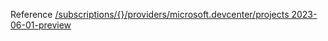 Reference [/subscriptions/{}/providers/microsoft.devcenter/projects 2023-06-01-preview](/Resources/mgmt-plane/L3N1YnNjcmlwdGlvbnMve30vcHJvdmlkZXJzL21pY3Jvc29mdC5kZXZjZW50ZXIvcHJvamVjdHM=/2023-06-01-preview.xml)
